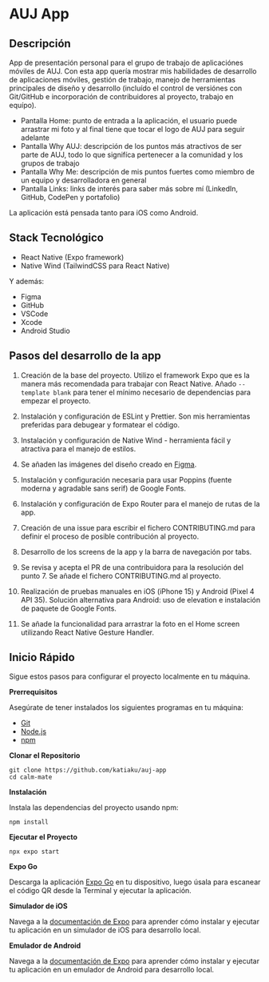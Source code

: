 # AUJ App

## Descripción

App de presentación personal para el grupo de trabajo de aplicaciónes móviles de AUJ. Con esta app quería mostrar mis habilidades de desarrollo de aplicaciones móviles, gestión de trabajo, manejo de herramientas principales de diseño y desarrollo (incluído el control de versiónes con Git/GitHub e incorporación de contribuidores al proyecto, trabajo en equípo).

* Pantalla Home: punto de entrada a la aplicación, el usuario puede arrastrar mi foto y al final tiene que tocar el logo de AUJ para seguir adelante
* Pantalla Why AUJ: descripción de los puntos más atractivos de ser parte de AUJ, todo lo que signifíca pertenecer a la comunidad y los grupos de trabajo
* Pantalla Why Me: descripción de mis puntos fuertes como miembro de un equipo y desarrolladora en general
* Pantalla Links: links de interés para saber más sobre mí (LinkedIn, GitHub, CodePen y portafolio)

La aplicación está pensada tanto para iOS como Android.

## Stack Tecnológico

* React Native (Expo framework)
* Native Wind (TailwindCSS para React Native)

Y además:
* Figma
* GitHub
* VSCode
* Xcode
* Android Studio

## Pasos del desarrollo de la app

1. Creación de la base del proyecto. Utilizo el framework Expo que es la manera más recomendada para trabajar con React Native. Añado `--template blank` para tener el mínimo necesario de dependencias para empezar el proyecto.

2. Instalación y configuración de ESLint y Prettier. Son mis herramientas preferidas para debugear y formatear el código.

3. Instalación y configuración de Native Wind - herramienta fácil y atractiva para el manejo de estilos.

4. Se añaden las imágenes del diseño creado en [Figma](https://www.figma.com/design/iPsol109dArZ3jmjV07nnH/auj-app?node-id=0-1&t=UmenwPpIuLONNN1G-0).

5. Instalación y configuración necesaria para usar Poppins (fuente moderna y agradable sans serif) de Google Fonts.

6. Instalación y configuración de Expo Router para el manejo de rutas de la app.

7. Creación de una issue para escribir el fichero CONTRIBUTING.md para definir el proceso de posible contribución al proyecto.

8. Desarrollo de los screens de la app y la barra de navegación por tabs.

9. Se revisa y acepta el PR de una contribuidora para la resolución del punto 7. Se añade el fichero CONTRIBUTING.md al proyecto.

10. Realización de pruebas manuales en iOS (iPhone 15) y Android (Pixel 4 API 35). Solución alternativa para Android: uso de elevation e instalación de paquete de Google Fonts.

11. Se añade la funcionalidad para arrastrar la foto en el Home screen utilizando React Native Gesture Handler.

## Inicio Rápido

Sigue estos pasos para configurar el proyecto localmente en tu máquina.

**Prerrequisitos**

Asegúrate de tener instalados los siguientes programas en tu máquina:

-   [Git](https://git-scm.com/)
-   [Node.js](https://nodejs.org/en)
-   [npm](https://www.npmjs.com/)

**Clonar el Repositorio**

```
git clone https://github.com/katiaku/auj-app
cd calm-mate
```

**Instalación**

Instala las dependencias del proyecto usando npm:

```
npm install
```

**Ejecutar el Proyecto**

```
npx expo start
```

**Expo Go**

Descarga la aplicación [Expo Go](https://expo.dev/go) en tu dispositivo, luego úsala para escanear el código QR desde la Terminal y ejecutar la aplicación.

**Simulador de iOS**

Navega a la [documentación de Expo](https://docs.expo.dev/workflow/ios-simulator/) para aprender cómo instalar y ejecutar tu aplicación en un simulador de iOS para desarrollo local.

**Emulador de Android**

Navega a la [documentación de Expo](https://docs.expo.dev/workflow/android-studio-emulator/) para aprender cómo instalar y ejecutar tu aplicación en un emulador de Android para desarrollo local.
